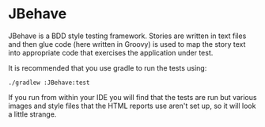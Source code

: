 JBehave
=======

JBehave is a BDD style testing framework. Stories are written in text files
and then glue code (here written in Groovy) is used to map the story text
into appropriate code that exercises the application under test.

It is recommended that you use gradle to run the tests using:

`./gradlew :JBehave:test`

If you run from within your IDE you will find that the tests are run but
various images and style files that the HTML reports use aren't set up,
so it will look a little strange.
